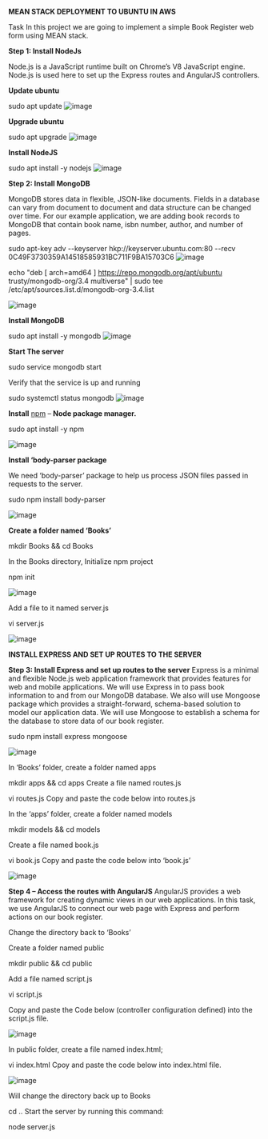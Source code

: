 **MEAN STACK DEPLOYMENT TO UBUNTU IN AWS**

Task
In this project we are going to implement a simple Book Register web form using MEAN stack.

**Step 1: Install NodeJs**

Node.js is a JavaScript runtime built on Chrome’s V8 JavaScript engine. 
Node.js is used here to set up the Express routes and AngularJS controllers.

**Update ubuntu**

sudo apt update
![image](https://user-images.githubusercontent.com/67065306/132577155-616a1b02-4f4f-42d5-9a81-172dae65aee3.png)

**Upgrade ubuntu**

sudo apt upgrade
![image](https://user-images.githubusercontent.com/67065306/132577651-5fe08dfc-fbc1-49bb-8aea-308088f31857.png)


**Install NodeJS**

sudo apt install -y nodejs
![image](https://user-images.githubusercontent.com/67065306/132579868-5fc55672-9664-461e-854f-77dd42b4108c.png)

**Step 2: Install MongoDB**

MongoDB stores data in flexible, JSON-like documents. Fields in a database can vary from document to document and data structure can be changed over time. 
For our example application, we are adding book records to MongoDB that contain book name, isbn number, author, and number of pages.

sudo apt-key adv --keyserver hkp://keyserver.ubuntu.com:80 --recv 0C49F3730359A14518585931BC711F9BA15703C6
![image](https://user-images.githubusercontent.com/67065306/132580644-0ebf902d-df30-44b0-9f84-3f55e5afb9b6.png)

echo "deb [ arch=amd64 ] https://repo.mongodb.org/apt/ubuntu trusty/mongodb-org/3.4 multiverse" | sudo tee /etc/apt/sources.list.d/mongodb-org-3.4.list

![image](https://user-images.githubusercontent.com/67065306/132581174-71ea7036-82d1-41b8-a475-6434e5dac1b3.png)

**Install MongoDB**

sudo apt install -y mongodb
![image](https://user-images.githubusercontent.com/67065306/132581358-c0665e6e-da22-4004-94e6-9126fd25e9dd.png)

**Start The server**

sudo service mongodb start

Verify that the service is up and running

sudo systemctl status mongodb
![image](https://user-images.githubusercontent.com/67065306/132581920-b3154c83-6946-45b2-a278-bec30a670d7c.png)

**Install** [npm](https://www.npmjs.com) – **Node package manager.**

sudo apt install -y npm

![image](https://user-images.githubusercontent.com/67065306/132582469-8fb05839-8463-466d-9853-4f671eab2ed6.png)

**Install ‘body-parser package**

We need ‘body-parser’ package to help us process JSON files passed in requests to the server.

sudo npm install body-parser

![image](https://user-images.githubusercontent.com/67065306/132582945-57a2f360-1fa9-48ec-90e9-fe1f920731c2.png)

**Create a folder named ‘Books’**

mkdir Books && cd Books

In the Books directory, Initialize npm project

npm init

![image](https://user-images.githubusercontent.com/67065306/132584000-f7525b86-78bc-40a2-82b3-63a1aaf4110a.png)

Add a file to it named server.js

vi server.js 

![image](https://user-images.githubusercontent.com/67065306/132584381-e2353281-b263-4a1a-953e-b9425c09b104.png)

**INSTALL EXPRESS AND SET UP ROUTES TO THE SERVER**

**Step 3: Install Express and set up routes to the server**
Express is a minimal and flexible Node.js web application framework that provides features for web and mobile applications. 
We will use Express in to pass book information to and from our MongoDB database.
We also will use Mongoose package which provides a straight-forward, schema-based solution to model our application data. 
We will use Mongoose to establish a schema for the database to store data of our book register.

sudo npm install express mongoose

![image](https://user-images.githubusercontent.com/67065306/132584904-bd275855-f90a-4ea8-afe8-9f481414b9ac.png)

In ‘Books’ folder, create a folder named apps

mkdir apps && cd apps
Create a file named routes.js

vi routes.js
Copy and paste the code below into routes.js


In the ‘apps’ folder, create a folder named models

mkdir models && cd models

Create a file named book.js

vi book.js
Copy and paste the code below into ‘book.js’

![image](https://user-images.githubusercontent.com/67065306/132585801-3e5c0ca1-68bc-4cbe-a272-b1617f884e92.png)


**Step 4 – Access the routes with AngularJS**
AngularJS provides a web framework for creating dynamic views in our web applications. 
In this task, we use AngularJS to connect our web page with Express and perform actions on our book register.

Change the directory back to ‘Books’

Create a folder named public

mkdir public && cd public

Add a file named script.js

vi script.js

Copy and paste the Code below (controller configuration defined) into the script.js file.

![image](https://user-images.githubusercontent.com/67065306/132586534-a1f7b3f0-31a7-497c-b50d-f5bddea194ce.png)


In public folder, create a file named index.html;

vi index.html
Cpoy and paste the code below into index.html file.

![image](https://user-images.githubusercontent.com/67065306/132586847-ab6fcb28-f01b-427d-9ab3-8633e01b80bd.png)

Will change the directory back up to Books

cd ..
Start the server by running this command:

node server.js
